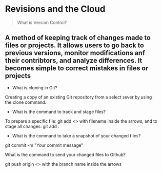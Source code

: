 # Revisions and the Cloud

> What is Version Control?

## A method of keeping track of changes made to files or projects. It allows users to go back to previous versions, monitor modifications anf their contribtors, and analyze differences. It becomes simple to correct mistakes in files or projects

- What is cloning in Git?

Creating a copy of an existing Git repository from a select sever by using the clone command.

- What is the command to track and stage files?

To prepare a specific file: git add <> with filename inside the arrows, and to stage all changes: git add .

- What is the command to take a snapshot of your changed files?

git commit -m "Your commit message"

What is the command to send your changed files to Github?

git push origin <> with the branch name inside the arrows 
